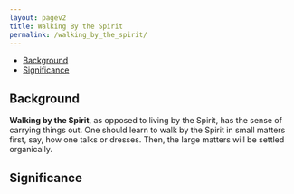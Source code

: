 ```yaml
---
layout: pagev2
title: Walking By the Spirit
permalink: /walking_by_the_spirit/
---
```

- [Background](#background)
- [Significance](#significance)

## Background

**Walking by the Spirit**, as opposed to living by the Spirit, has the sense of carrying things out. One should learn to walk by the Spirit in small matters first, say, how one talks or dresses. Then, the large matters will be settled organically. 

## Significance
